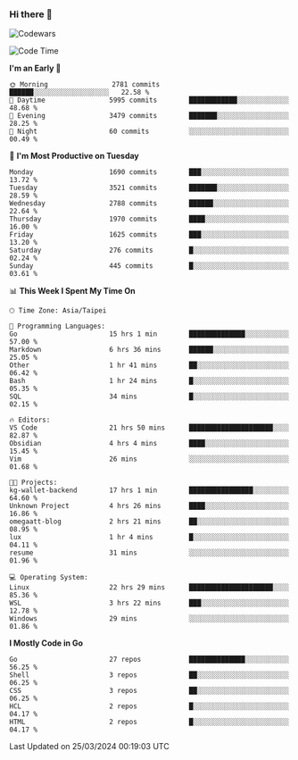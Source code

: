 ### Hi there 👋

![Codewars](https://www.codewars.com/users/omegaatt36/badges/small)

<!--START_SECTION:waka-->
![Code Time](http://img.shields.io/badge/Code%20Time-2%2C262%20hrs%2049%20mins-blue)

**I'm an Early 🐤** 

```text
🌞 Morning                2781 commits        ██████░░░░░░░░░░░░░░░░░░░   22.58 % 
🌆 Daytime                5995 commits        ████████████░░░░░░░░░░░░░   48.68 % 
🌃 Evening                3479 commits        ███████░░░░░░░░░░░░░░░░░░   28.25 % 
🌙 Night                  60 commits          ░░░░░░░░░░░░░░░░░░░░░░░░░   00.49 % 
```
📅 **I'm Most Productive on Tuesday** 

```text
Monday                   1690 commits        ███░░░░░░░░░░░░░░░░░░░░░░   13.72 % 
Tuesday                  3521 commits        ███████░░░░░░░░░░░░░░░░░░   28.59 % 
Wednesday                2788 commits        ██████░░░░░░░░░░░░░░░░░░░   22.64 % 
Thursday                 1970 commits        ████░░░░░░░░░░░░░░░░░░░░░   16.00 % 
Friday                   1625 commits        ███░░░░░░░░░░░░░░░░░░░░░░   13.20 % 
Saturday                 276 commits         █░░░░░░░░░░░░░░░░░░░░░░░░   02.24 % 
Sunday                   445 commits         █░░░░░░░░░░░░░░░░░░░░░░░░   03.61 % 
```


📊 **This Week I Spent My Time On** 

```text
🕑︎ Time Zone: Asia/Taipei

💬 Programming Languages: 
Go                       15 hrs 1 min        ██████████████░░░░░░░░░░░   57.00 % 
Markdown                 6 hrs 36 mins       ██████░░░░░░░░░░░░░░░░░░░   25.05 % 
Other                    1 hr 41 mins        ██░░░░░░░░░░░░░░░░░░░░░░░   06.42 % 
Bash                     1 hr 24 mins        █░░░░░░░░░░░░░░░░░░░░░░░░   05.35 % 
SQL                      34 mins             █░░░░░░░░░░░░░░░░░░░░░░░░   02.15 % 

🔥 Editors: 
VS Code                  21 hrs 50 mins      █████████████████████░░░░   82.87 % 
Obsidian                 4 hrs 4 mins        ████░░░░░░░░░░░░░░░░░░░░░   15.45 % 
Vim                      26 mins             ░░░░░░░░░░░░░░░░░░░░░░░░░   01.68 % 

🐱‍💻 Projects: 
kg-wallet-backend        17 hrs 1 min        ████████████████░░░░░░░░░   64.60 % 
Unknown Project          4 hrs 26 mins       ████░░░░░░░░░░░░░░░░░░░░░   16.86 % 
omegaatt-blog            2 hrs 21 mins       ██░░░░░░░░░░░░░░░░░░░░░░░   08.95 % 
lux                      1 hr 4 mins         █░░░░░░░░░░░░░░░░░░░░░░░░   04.11 % 
resume                   31 mins             ░░░░░░░░░░░░░░░░░░░░░░░░░   01.96 % 

💻 Operating System: 
Linux                    22 hrs 29 mins      █████████████████████░░░░   85.36 % 
WSL                      3 hrs 22 mins       ███░░░░░░░░░░░░░░░░░░░░░░   12.78 % 
Windows                  29 mins             ░░░░░░░░░░░░░░░░░░░░░░░░░   01.86 % 
```

**I Mostly Code in Go** 

```text
Go                       27 repos            ██████████████░░░░░░░░░░░   56.25 % 
Shell                    3 repos             ██░░░░░░░░░░░░░░░░░░░░░░░   06.25 % 
CSS                      3 repos             ██░░░░░░░░░░░░░░░░░░░░░░░   06.25 % 
HCL                      2 repos             █░░░░░░░░░░░░░░░░░░░░░░░░   04.17 % 
HTML                     2 repos             █░░░░░░░░░░░░░░░░░░░░░░░░   04.17 % 
```




 Last Updated on 25/03/2024 00:19:03 UTC
<!--END_SECTION:waka-->

<!--
**omegaatt36/omegaatt36** is a ✨ _special_ ✨ repository because its `README.md` (this file) appears on your GitHub profile.

Here are some ideas to get you started:

- 🔭 I’m currently working on ...
- 🌱 I’m currently learning ...
- 👯 I’m looking to collaborate on ...
- 🤔 I’m looking for help with ...
- 💬 Ask me about ...
- 📫 How to reach me: ...
- 😄 Pronouns: ...
- ⚡ Fun fact: ...
-->
